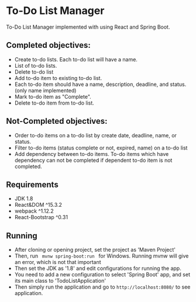 # To-Do List Manager
To-Do List Manager implemented with using React and Spring Boot.
 
## Completed objectives:
- Create to-do lists. Each to-do list will have a name.
- List of to-do lists.
- Delete to-do list
- Add to-do item to existing to-do list.
- Each to-do item should have a name, description, deadline, and status. (only name implemented)
- Mark to-do item as "Complete".
- Delete to-do item from to-do list.

## Not-Completed objectives:
- Order to-do items on a to-do list by create date, deadline, name, or status.
- Filter to-do items (status complete or not, expired, name) on a to-do list
- Add dependency between to-do items. To-do items which have dependency can not be completed if dependent to-do item is not completed.

## Requirements
- JDK 1.8
- React&DOM ^15.3.2
- webpack ^1.12.2
- React-Bootstrap ^0.31

## Running
- After cloning or opening project, set the project as 'Maven Project'
- Then, run <code> mvnw spring-boot:run </code> for Windows. Running mvnw will give an error, which is not that important
- Then set the JDK as '1.8' and  edit configurations for running the app.
- You need to add a new configuration to select 'Spring Boot' app, and set its main class to 'TodoListApplication'
- Then simply run the application and go to <code>http://localhost:8080/</code> to see application.
